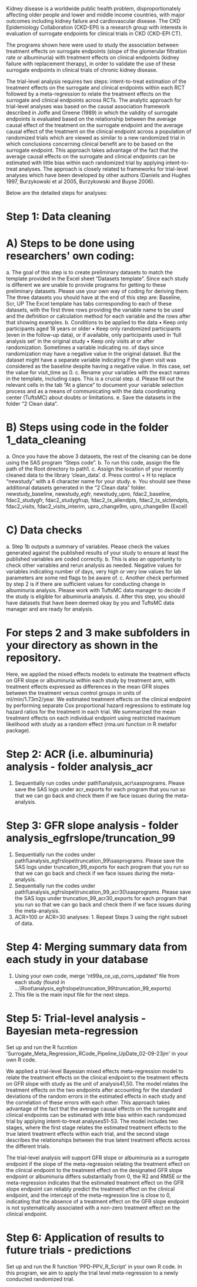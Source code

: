 Kidney disease is a worldwide  public health problem, disproportionately affecting older people and lower and middle income countries, with major outcomes including kidney failure and cardiovascular disease. The CKD Epidemiology Collaboration (CKD-EPI) is a research group with interests in evaluation of surrogate endpoints for clinical trials in CKD (CKD-EPI CT). 

The programs shown here were used to study the association between treatment effects on surrogate endpoints (slope of the glomerular filtration rate or albuminuria) with treatment effects on clinical endpoints (kidney failure with replacement therapy), in order to validate the use of these surrogate endpoints in clinical trials of chronic kidney disease.

The trial-level analysis requires two steps: intent-to-treat estimation of the treatment effects on the surrogate and clinical endpoints within each RCT followed by a meta-regression to relate the treatment effects on the surrogate and clinical endpoints across RCTs. The analytic approach for trial-level analyses was based on the causal association framework described in Joffe and Greene (1989) in which the validity of surrogate endpoints is evaluated based on the relationship between the average causal effect of the treatment on the surrogate endpoint and the average causal effect of the treatment on the clinical endpoint across a population of randomized trials which are viewed as similar to a new randomized trial in which conclusions concerning clinical benefit are to be based on the surrogate endpoint. This approach takes advantage of the fact that the average causal effects on the surrogate and clinical endpoints can be estimated with little bias within each randomized trial by applying intent-to-treat analyses. The approach is closely related to frameworks for trial-level analyses which have been developed by other authors (Daniels and Hughes 1997, Burzykowski et al 2005, Burzykowski and Buyse 2006).


Below are the detailed steps for analyses:


# Step 1: Data cleaning   
# A) Steps to be done using researchers' own coding:
a. The goal of this step is to create preliminary datasets to match the template provided in the Excel sheet “Datasets template”. Since each study is different we are unable to provide programs for getting to these preliminary datasets. Please use your own way of coding for deriving them. 
The three datasets you should have at the end of this step are: Baseline,	Scr,	UP
The Excel template has tabs corresponding to each of these datasets, with the first three rows providing the variable name to be used and the definition or calculation method for each variable and the rows after that showing examples. 
b.	Conditions to be applied to the data
  •	Keep only participants aged 18 years or older
  •	Keep only randomized participants (even in the follow-up data), or if available, only participants used in ‘full analysis set’ in the original study
  •	Keep only visits at or after randomization. Sometimes a variable indicating no. of days since randomization may have a negative value in the original dataset. But the dataset  might have a separate variable indicating if the given visit was considered as the baseline despite having a negative value. In this case, set the value for visit_time as 0.
c. Rename your variables with the exact names in the template, including caps. This is a crucial step.
d.	Please fill out the relevant cells in the tab “At a glance” to document your variable selection process and as a means of communicating with the data coordinating center (TuftsMC) about doubts or limitations.
e.	Save the datasets in the folder “2 Clean data”.

# B) Steps using code in the folder 1_data_cleaning 
a.	Once you have the above 3 datasets, the rest of the cleaning can be done using the SAS program “Steps code”. 
b.	To run this code, assign the file path of the Root directory to path1.
c.	Assign the location of your recently cleaned data to the library ‘clean_data’.
d.	Press control + H to replace “newstudy” with a 6 character name for your study.
e.	You should see these additional datasets generated in the “2 Clean data” folder.
newstudy_baseline,	newstudy_egfr,	newstudy_upro, fdac2_baseline,	fdac2_studygfr,	fdac2_studygfrup, fdac2_tx_allendpts,	fdac2_tx_slctendpts,	fdac2_visits, fdac2_visits_interim,	upro_change9m,	upro_change9m (Excel)

# C) Data checks   
a.	Step 1b outputs a summary of variables. Please check the values generated against the published results of your study to ensure at least the published variables are coded correctly.
b.	This is also an opportunity to check other variables and rerun analysis as needed. Negative values for variables indicating number of days, very high or very low values for lab parameters are some red flags to be aware of.
c.	Another check performed by step 2 is if there are sufficient values for conducting change in albuminuria analysis. Please work with TuftsMC data manager to decide if the study is eligible for albuminuria analysis.
d.	After this step, you should have datasets that have been deemed okay by you and TuftsMC data manager and are ready for analysis.

# For steps 2 and 3 make subfolders in your directory as shown in the repository.

Here, we applied the mixed effects models to estimate the treatment effects on GFR slope or albuminuria within each study by treatment arm, with treatment effects expressed as differences in the mean GFR slopes between the treatment versus control groups in units of ml/min/1.73m2/year. We estimated treatment effects on the clinical endpoint by performing separate Cox proportional hazard regressions to estimate log hazard ratios for the treatment in each trial. We summarized the mean treatment effects on each individual endpoint using restricted maximum likelihood with study as a random effect (rma.uni function in R metafor package).

# Step 2:	ACR (i.e. albuminuria) analysis - folder analysis_acr
1.	Sequentially run codes under path1\analysis_acr\sasprograms.
Please save the SAS logs under acr_exports for each program that you run so that we can go back and check them if we face issues during the meta-analysis.

# Step 3: GFR slope analysis  - folder analysis_egfrslope/truncation_99
1.	Sequentially run the codes under path1\analysis_egfrslope\truncation_99\sasprograms. Please save the SAS logs under truncation_99_exports for each program that you run so that we can go back and check if we face issues during the meta-analysis.
2.	Sequentially run the codes under path1\analysis_egfrslope\truncation_99_acr30\sasprograms. Please save the SAS logs under truncation_99_acr30_exports for each program that you run so that we can go back and check them if we face issues during the meta-analysis.
3. ACR>100 or ACR>30 analyses: 1. Repeat Steps 3 using the right subset of data.

# Step 4: Merging summary data from each study in your database
1. Using your own code, merge 'nt99a_ce_up_corrs_updated' file from each study (found in ...\Root\analysis_egfrslope\truncation_99\truncation_99_exports)
2. This file is the main input file for the next steps.

# Step 5: Trial-level analysis - Bayesian meta-regression
Set up and run the R fucntion 'Surrogate_Meta_Regression_RCode_Pipeline_UpDate_02-09-23jm' in your own R code.

We applied a trial-level Bayesian mixed effects meta-regression model to relate the treatment effects on the clinical endpoint to the treatment effects on GFR slope with study as the unit of analysis41,50. The model relates the treatment effects on the two endpoints after accounting for the standard deviations of the random errors in the estimated effects in each study and the correlation of these errors with each other. This approach takes advantage of the fact that the average causal effects on the surrogate and clinical endpoints can be estimated with little bias within each randomized trial by applying intent-to-treat analyses51-53. The model includes two stages, where the first stage relates the estimated treatment effects to the true latent treatment effects within each trial, and the second stage describes the relationships between the true latent treatment effects across the different trials. 

The trial-level analysis will support GFR slope or albuminuria as a surrogate endpoint if the slope of the meta-regression relating the treatment effect on the clinical endpoint to the treatment effect on the designated GFR slope endpoint or albuminuria differs substantially from 0, the R2 and RMSE or the meta-regression indicates that the estimated treatment effect on the GFR slope endpoint can reliably predict the treatment effect on the clinical endpoint, and the intercept of the meta-regression line is close to 0, indicating that the absence of a treatment effect on the GFR slope endpoint is not systematically associated with a non-zero treatment effect on the clinical endpoint. 

# Step 6: Application of results to future trials - predictions
Set up and run the R function 'PPD-PPV_R_Script' in your own R code.
In this program, we aim to apply the trial level meta-regression to a newly conducted randomized trial.
